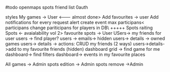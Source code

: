 #todo
openmaps spots
friend list
0auth

styles
My games -> User <--- almost done>
Add favourites -> user
Add notifications for every request
alert create event max participans< participans 
change pariticipans for players in DB\ +++++
Spots raiting 
Spots <- avaialability vol 2>
favourite spots -> User
USers-> my friends for user
users -> find player?
users -> emails-> hidden
users-> details -> owned games
users-> details -> actions: CRUD my friends (2 ways)
users->details->add to my favourite friends (hidden)
dashboard grid -> find game for me
dashboard-> find filters
dashboard-> events in my favourite places


All games -> Admin
spots edition -> Admin
spots remove ->Admin